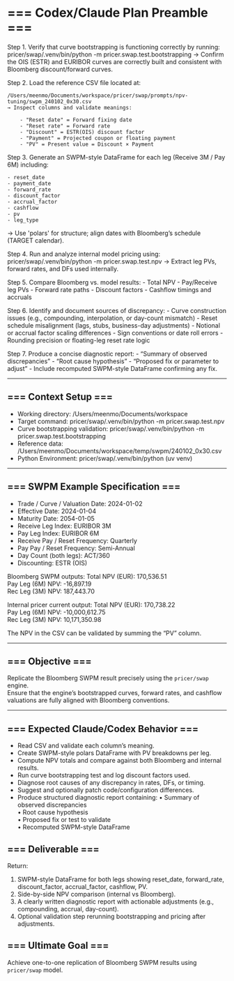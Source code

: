 # === Codex/Claude Plan Preamble ===
Step 1. Verify that curve bootstrapping is functioning correctly by running:
        pricer/swap/.venv/bin/python -m pricer.swap.test.bootstrapping
        → Confirm the OIS (ESTR) and EURIBOR curves are correctly built and consistent with Bloomberg discount/forward curves.

Step 2. Load the reference CSV file located at:

    /Users/meenmo/Documents/workspace/pricer/swap/prompts/npv-tuning/swpm_240102_0x30.csv
    → Inspect columns and validate meanings:

        - "Reset date" = Forward fixing date
        - "Reset rate" = Forward rate
        - "Discount" = ESTR(OIS) discount factor
        - "Payment" = Projected coupon or floating payment
        - "PV" = Present value = Discount × Payment

Step 3. Generate an SWPM-style DataFrame for each leg (Receive 3M / Pay 6M) including:
    
    - reset_date
    - payment_date
    - forward_rate
    - discount_factor
    - accrual_factor
    - cashflow
    - pv
    - leg_type

→ Use 'polars' for structure; align dates with Bloomberg’s schedule (TARGET calendar).

Step 4. Run and analyze internal model pricing using:
        pricer/swap/.venv/bin/python -m pricer.swap.test.npv
        → Extract leg PVs, forward rates, and DFs used internally.

Step 5. Compare Bloomberg vs. model results:
        - Total NPV
        - Pay/Receive leg PVs
        - Forward rate paths
        - Discount factors
        - Cashflow timings and accruals

Step 6. Identify and document sources of discrepancy:
        - Curve construction issues (e.g., compounding, interpolation, or day-count mismatch)
        - Reset schedule misalignment (lags, stubs, business-day adjustments)
        - Notional or accrual factor scaling differences
        - Sign conventions or date roll errors
        - Rounding precision or floating-leg reset rate logic

Step 7. Produce a concise diagnostic report:
        - “Summary of observed discrepancies”
        - “Root cause hypothesis”
        - “Proposed fix or parameter to adjust”
        - Include recomputed SWPM-style DataFrame confirming any fix.

---

## === Context Setup ===

- Working directory: /Users/meenmo/Documents/workspace  
- Target command: pricer/swap/.venv/bin/python -m pricer.swap.test.npv  
- Curve bootstrapping validation: pricer/swap/.venv/bin/python -m pricer.swap.test.bootstrapping  
- Reference data: /Users/meenmo/Documents/workspace/temp/swpm/240102_0x30.csv  
- Python Environment: pricer/swap/.venv/bin/python (uv venv)
---

## === SWPM Example Specification ===
- Trade / Curve / Valuation Date: 2024-01-02  
- Effective Date: 2024-01-04  
- Maturity Date: 2054-01-05  
- Receive Leg Index: EURIBOR 3M  
- Pay Leg Index: EURIBOR 6M  
- Receive Pay / Reset Frequency: Quarterly  
- Pay Pay / Reset Frequency: Semi-Annual  
- Day Count (both legs): ACT/360  
- Discounting: ESTR (OIS)

Bloomberg SWPM outputs:
  Total NPV (EUR):      170,536.51  
  Pay Leg (6M) NPV:     -16,897.19  
  Rec Leg (3M) NPV:     187,443.70

Internal pricer current output:
  Total NPV (EUR):      170,738.22  
  Pay Leg (6M) NPV:     -10,000,612.75  
  Rec Leg (3M) NPV:     10,171,350.98  

The NPV in the CSV can be validated by summing the “PV” column.

---

## === Objective ===
Replicate the Bloomberg SWPM result precisely using the `pricer/swap` engine.  
Ensure that the engine’s bootstrapped curves, forward rates, and cashflow valuations are fully aligned with Bloomberg conventions.

---

## === Expected Claude/Codex Behavior ===
- Read CSV and validate each column’s meaning.
- Create SWPM-style polars DataFrame with PV breakdowns per leg.
- Compute NPV totals and compare against both Bloomberg and internal results.
- Run curve bootstrapping test and log discount factors used.
- Diagnose root causes of any discrepancy in rates, DFs, or timing.
- Suggest and optionally patch code/configuration differences.
- Produce structured diagnostic report containing:
    • Summary of observed discrepancies  
    • Root cause hypothesis  
    • Proposed fix or test to validate  
    • Recomputed SWPM-style DataFrame  

## === Deliverable ===
Return:
1. SWPM-style DataFrame for both legs showing reset_date, forward_rate, discount_factor, accrual_factor, cashflow, PV.  
2. Side-by-side NPV comparison (internal vs Bloomberg).  
3. A clearly written diagnostic report with actionable adjustments (e.g., compounding, accrual, day-count).  
4. Optional validation step rerunning bootstrapping and pricing after adjustments.

## === Ultimate Goal ===
Achieve one-to-one replication of Bloomberg SWPM results using `pricer/swap` model.